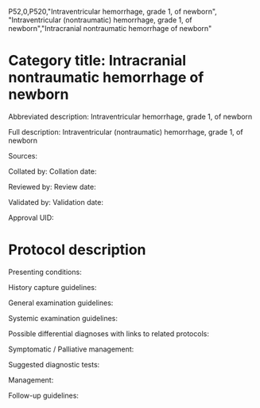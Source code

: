 P52,0,P520,"Intraventricular hemorrhage, grade 1, of newborn", "Intraventricular (nontraumatic) hemorrhage, grade 1, of newborn","Intracranial nontraumatic hemorrhage of newborn"
# Category title: Intracranial nontraumatic hemorrhage of newborn

Abbreviated description: Intraventricular hemorrhage, grade 1, of newborn

Full description: Intraventricular (nontraumatic) hemorrhage, grade 1, of newborn

Sources:

Collated by:
Collation date:

Reviewed by:
Review date:

Validated by:
Validation date:

Approval UID:

# Protocol description

Presenting conditions:

History capture guidelines:

General examination guidelines:

Systemic examination guidelines:

Possible differential diagnoses with links to related protocols:

Symptomatic / Palliative management:

Suggested diagnostic tests:

Management:

Follow-up guidelines:
